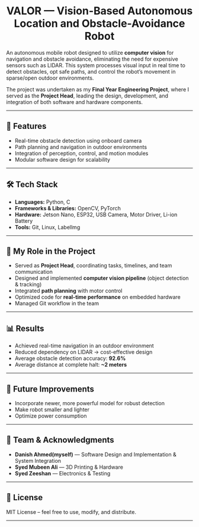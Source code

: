 <h1 align="center">VALOR — Vision-Based Autonomous Location and Obstacle-Avoidance Robot</h1>

An autonomous mobile robot designed to utilize **computer vision** for navigation and obstacle avoidance, eliminating the need for expensive sensors such as LIDAR. This system processes visual input in real time to detect obstacles, opt safe paths, and control the robot’s movement in sparse/open outdoor environments. 

The project was undertaken as my **Final Year Engineering Project**, where I served as the **Project Head**, leading the design, development, and integration of both software and hardware components.  


---

## 🚀 Features  
- Real-time obstacle detection using onboard camera  
- Path planning and navigation in outdoor environments  
- Integration of perception, control, and motion modules  
- Modular software design for scalability  

---

## 🛠️ Tech Stack  
- **Languages:** Python, C  
- **Frameworks & Libraries:** OpenCV, PyTorch  
- **Hardware:** Jetson Nano, ESP32, USB Camera, Motor Driver, Li-ion Battery  
- **Tools:** Git, Linux, Labellmg  

---

## 🎯 My Role in the Project
- Served as **Project Head**, coordinating tasks, timelines, and team communication  
- Designed and implemented **computer vision pipeline** (object detection & tracking)  
- Integrated **path planning** with motor control  
- Optimized code for **real-time performance** on embedded hardware  
- Managed Git workflow in the team  

---

## 📊 Results
- Achieved real-time navigation in an outdoor environment  
- Reduced dependency on LIDAR → cost-effective design  
- Average obstacle detection accuracy: **92.6%**
- Average distance at complete halt: **~2 meters**  

---

## 🔮 Future Improvements
- Incorporate newer, more powerful model for robust detection  
- Make robot smaller and lighter
- Optimize power consumption

---

## 👥 Team & Acknowledgments
- **Danish Ahmed(myself)** — Software Design and Implementation & System Integration  
- **Syed Mubeen Ali** — 3D Printing & Hardware  
- **Syed Zeeshan** — Electronics & Testing  

---

## 📜 License
MIT License – feel free to use, modify, and distribute.  

---

